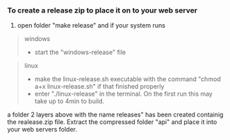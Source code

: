 ### To create a release zip to place it on to your web server 
1. open folder "make release" and if your system runs 

> windows 
> + start the "windows-release" file

> linux 
> + make the linux-release<nolink>.sh executable with the command "chmod a+x linux-release.<nolink>sh" if that finished properly
> + enter "./linux-release" in the terminal. On the first run this may take up to 4min to build.

a folder 2 layers above with the name releases" has been created containig the realease.zip file. Extract the compressed folder "api" and place it into your web servers folder.
